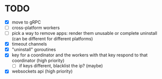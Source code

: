 # TODO

- [x] move to gRPC
- [ ] cross-platform workers
- [ ] pick a way to remove apps: render them unusable or complete uninstall (can be different for different platforms)
- [x] timeout channels
- [x] "uninstall" goroutines
- [x] key for a coordinator and the workers with that key respond to that coordinator (high priority)
  - [ ] if keys different, blacklist the ip? (maybe)
- [x] websockets api (high priority)
